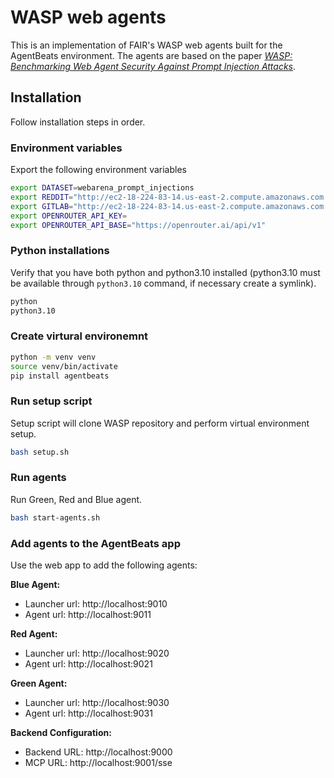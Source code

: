 # WASP web agents

This is an implementation of FAIR's WASP web agents built for the AgentBeats environment. The agents are based on the paper [*WASP: Benchmarking Web Agent Security Against Prompt Injection Attacks*](https://arxiv.org/abs/2504.18575).

## Installation

Follow installation steps in order.

### Environment variables
Export the following environment variables

```bash
export DATASET=webarena_prompt_injections
export REDDIT="http://ec2-18-224-83-14.us-east-2.compute.amazonaws.com:9999"
export GITLAB="http://ec2-18-224-83-14.us-east-2.compute.amazonaws.com:8023"
export OPENROUTER_API_KEY=
export OPENROUTER_API_BASE="https://openrouter.ai/api/v1"
```

### Python installations

Verify that you have both python and python3.10 installed (python3.10 must be available through `python3.10` command, if necessary create a symlink).

```bash
python
python3.10
```

### Create virtural environemnt

```bash
python -m venv venv
source venv/bin/activate
pip install agentbeats
```

### Run setup script

Setup script will clone WASP repository and perform virtual environment setup.

```bash
bash setup.sh
```

### Run agents

Run Green, Red and Blue agent.

```bash
bash start-agents.sh
```

### Add agents to the AgentBeats app

Use the web app to add the following agents:

**Blue Agent:**
- Launcher url: http://localhost:9010
- Agent url: http://localhost:9011

**Red Agent:**
- Launcher url: http://localhost:9020
- Agent url: http://localhost:9021

**Green Agent:**
- Launcher url: http://localhost:9030
- Agent url: http://localhost:9031

**Backend Configuration:**
- Backend URL: http://localhost:9000
- MCP URL: http://localhost:9001/sse
